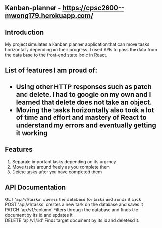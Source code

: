 ## Kanban-planner - <a href="https://cpsc2600--mwong179.herokuapp.com/">https://cpsc2600--mwong179.herokuapp.com/</a>


<h2>Introduction</h2>
<p>
    My project simulates a Kanban planner application that can move tasks horizontally depending on their progress.
    I used APIs to pass the data from the data base to the front-end state logic in React.
</p>

<h2>List of features I am proud of:<h2>
<ul>
    <li>Using other HTTP responses such as patch and delete. I had to google on my own and I learned that delete does not take an object.</li>
    <li>Moving the tasks horizontally also took a lot of time and effort and mastery of React to understand my errors and eventually getting it working</li>
</ul>

<h2>Features</h2>
<ol>
    <li>Separate important tasks depending on its urgency</li>
    <li>Move tasks around freely as you complete them</li>
    <li>Delete tasks after you have completed them</li>
</ol>

<h2>API Documentation</h2>
<p>
    GET 'api/v1/tasks' queries the database for tasks and sends it back <br>
    POST 'api/v1/tasks' creates a new task on the database and saves it <br>
    PATCH 'api/v1/:column' Filters through the database and finds the document by its id and updates it <br>
    DELETE 'api/v1/:id' Finds target document by its id and deletesd it. <br>

</p>
